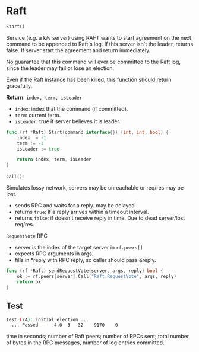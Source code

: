 # Raft

`Start()`

Service (e.g. a k/v server) using RAFT wants to start agreement on the next command to be appended to Raft's log.
If this server isn't the leader, returns false.
If server start the agreement and return immediately.

No guarantee that this command will ever be committed to the Raft log, since the leader may fail or lose an election.

Even if the Raft instance has been killed, this function should return gracefully.

**Return**: `index, term, isLeader`

- `index`: index that the command (if committed).
- `term`: current term.
- `isLeader`: true if server believes it is leader.

```go
func (rf *Raft) Start(command interface{}) (int, int, bool) {
	index := -1
	term := -1
	isLeader := true

	return index, term, isLeader
}
```

`Call()`:

Simulates lossy network, servers may be unreachable or req/res may be lost.

- sends RPC and waits for a reply. may be delayed
- returns `true`: If a reply arrives within a timeout interval.
- returns `false`: if doesn't receive reply in time. Due to dead server/lost req/res.

`RequestVote` RPC

- server is the index of the target server in `rf.peers[]`
- expects RPC arguments in args.
- fills in \*reply with RPC reply, so caller should pass &reply.

```go
func (rf *Raft) sendRequestVote(server, args, reply) bool {
    ok := rf.peers[server].Call("Raft.RequestVote", args, reply)
    return ok
}
```

## Test

```bash
Test (2A): initial election ...
  ... Passed --   4.0  3   32    9170    0
```

time in seconds; number of Raft peers; number of RPCs sent; total number of bytes in the RPC messages, number of log entries committed.
